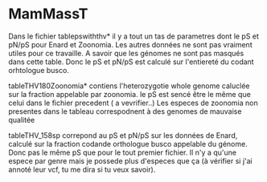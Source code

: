 # MamMassT
Dans le fichier tablepswiththv* il y a tout un tas de parametres dont le pS et pN/pS pour Enard et Zoonomia.
Les autres données ne sont pas vraiment utiles pour ce travaille.
A savoir que les génomes ne sont pas masqués dans cette table. Donc le pS et pN/pS est calculé sur l'entiereté du codant orhtologue busco.

tableTHV180Zoonomia* contiens l'heterozygotie whole genome caluclée sur la fraction appelable par zoonomia.
le pS est sencé être le même que celui dans le fichier precedent ( a vevrifier..)
Les especes de zoonomia non presentes dans le tableau correspodnent à des genomes de mauvaise qualitée

tableTHV_158sp correpond au pS et pN/pS sur les données de Enard, calculé sur la fraction codande orthologue busco appelable du génome. Donc pas le même pS que pour le tout premier fichier.
Il n'y a qu'une espece par genre mais je possede plus d'especes que ça (à vérifier si j'ai annoté leur vcf, tu me dira si tu veux savoir).





